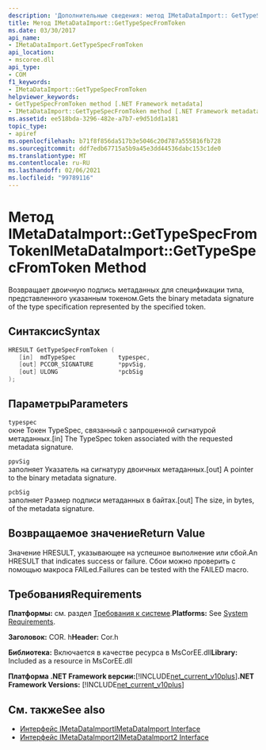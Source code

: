 ```yaml
---
description: 'Дополнительные сведения: метод IMetaDataImport:: GetTypeSpecFromToken'
title: Метод IMetaDataImport::GetTypeSpecFromToken
ms.date: 03/30/2017
api_name:
- IMetaDataImport.GetTypeSpecFromToken
api_location:
- mscoree.dll
api_type:
- COM
f1_keywords:
- IMetaDataImport::GetTypeSpecFromToken
helpviewer_keywords:
- GetTypeSpecFromToken method [.NET Framework metadata]
- IMetaDataImport::GetTypeSpecFromToken method [.NET Framework metadata]
ms.assetid: ee518bda-3296-482e-a7b7-e9d51dd1a181
topic_type:
- apiref
ms.openlocfilehash: b71f8f856da517b3e5046c20d787a555816fb728
ms.sourcegitcommit: ddf7edb67715a5b9a45e3dd44536dabc153c1de0
ms.translationtype: MT
ms.contentlocale: ru-RU
ms.lasthandoff: 02/06/2021
ms.locfileid: "99789116"
---
```

# <a name="imetadataimportgettypespecfromtoken-method"></a><span data-ttu-id="7dcff-103">Метод IMetaDataImport::GetTypeSpecFromToken</span><span class="sxs-lookup"><span data-stu-id="7dcff-103">IMetaDataImport::GetTypeSpecFromToken Method</span></span>

<span data-ttu-id="7dcff-104">Возвращает двоичную подпись метаданных для спецификации типа, представленного указанным токеном.</span><span class="sxs-lookup"><span data-stu-id="7dcff-104">Gets the binary metadata signature of the type specification represented by the specified token.</span></span>  
  
## <a name="syntax"></a><span data-ttu-id="7dcff-105">Синтаксис</span><span class="sxs-lookup"><span data-stu-id="7dcff-105">Syntax</span></span>  
  
```cpp  
HRESULT GetTypeSpecFromToken (
   [in]  mdTypeSpec            typespec,
   [out] PCCOR_SIGNATURE       *ppvSig,
   [out] ULONG                 *pcbSig  
);  
```  
  
## <a name="parameters"></a><span data-ttu-id="7dcff-106">Параметры</span><span class="sxs-lookup"><span data-stu-id="7dcff-106">Parameters</span></span>  

 `typespec`  
 <span data-ttu-id="7dcff-107">окне Токен TypeSpec, связанный с запрошенной сигнатурой метаданных.</span><span class="sxs-lookup"><span data-stu-id="7dcff-107">[in] The TypeSpec token associated with the requested metadata signature.</span></span>  
  
 `ppvSig`  
 <span data-ttu-id="7dcff-108">заполняет Указатель на сигнатуру двоичных метаданных.</span><span class="sxs-lookup"><span data-stu-id="7dcff-108">[out] A pointer to the binary metadata signature.</span></span>  
  
 `pcbSig`  
 <span data-ttu-id="7dcff-109">заполняет Размер подписи метаданных в байтах.</span><span class="sxs-lookup"><span data-stu-id="7dcff-109">[out] The size, in bytes, of the metadata signature.</span></span>  
  
## <a name="return-value"></a><span data-ttu-id="7dcff-110">Возвращаемое значение</span><span class="sxs-lookup"><span data-stu-id="7dcff-110">Return Value</span></span>  

 <span data-ttu-id="7dcff-111">Значение HRESULT, указывающее на успешное выполнение или сбой.</span><span class="sxs-lookup"><span data-stu-id="7dcff-111">An HRESULT that indicates success or failure.</span></span> <span data-ttu-id="7dcff-112">Сбои можно проверить с помощью макроса FAILed.</span><span class="sxs-lookup"><span data-stu-id="7dcff-112">Failures can be tested with the FAILED macro.</span></span>  
  
## <a name="requirements"></a><span data-ttu-id="7dcff-113">Требования</span><span class="sxs-lookup"><span data-stu-id="7dcff-113">Requirements</span></span>  

 <span data-ttu-id="7dcff-114">**Платформы:** см. раздел [Требования к системе](../../get-started/system-requirements.md).</span><span class="sxs-lookup"><span data-stu-id="7dcff-114">**Platforms:** See [System Requirements](../../get-started/system-requirements.md).</span></span>  
  
 <span data-ttu-id="7dcff-115">**Заголовок:** COR. h</span><span class="sxs-lookup"><span data-stu-id="7dcff-115">**Header:** Cor.h</span></span>  
  
 <span data-ttu-id="7dcff-116">**Библиотека:** Включается в качестве ресурса в MsCorEE.dll</span><span class="sxs-lookup"><span data-stu-id="7dcff-116">**Library:** Included as a resource in MsCorEE.dll</span></span>  
  
 <span data-ttu-id="7dcff-117">**Платформа .NET Framework версии:**[!INCLUDE[net_current_v10plus](../../../../includes/net-current-v10plus-md.md)]</span><span class="sxs-lookup"><span data-stu-id="7dcff-117">**.NET Framework Versions:** [!INCLUDE[net_current_v10plus](../../../../includes/net-current-v10plus-md.md)]</span></span>  
  
## <a name="see-also"></a><span data-ttu-id="7dcff-118">См. также</span><span class="sxs-lookup"><span data-stu-id="7dcff-118">See also</span></span>

- [<span data-ttu-id="7dcff-119">Интерфейс IMetaDataImport</span><span class="sxs-lookup"><span data-stu-id="7dcff-119">IMetaDataImport Interface</span></span>](imetadataimport-interface.md)
- [<span data-ttu-id="7dcff-120">Интерфейс IMetaDataImport2</span><span class="sxs-lookup"><span data-stu-id="7dcff-120">IMetaDataImport2 Interface</span></span>](imetadataimport2-interface.md)
